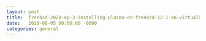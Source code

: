 ```yaml
---
layout:	post
title:	freebsd-2020-ep-3-installing-plasma-on-freebsd-12.1-on-virtualbox-6.1
date:	2020-08-05 00:00:00 -0600
categories:	general
---
```


